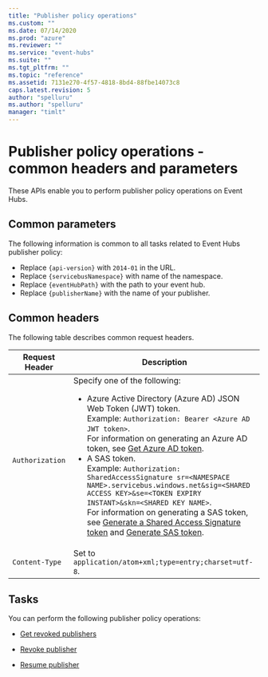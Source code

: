 ```yaml
---
title: "Publisher policy operations"
ms.custom: ""
ms.date: 07/14/2020
ms.prod: "azure"
ms.reviewer: ""
ms.service: "event-hubs"
ms.suite: ""
ms.tgt_pltfrm: ""
ms.topic: "reference"
ms.assetid: 7131e270-4f57-4818-8bd4-88fbe14073c8
caps.latest.revision: 5
author: "spelluru"
ms.author: "spelluru"
manager: "timlt"
---
```

# Publisher policy operations - common headers and parameters
These APIs enable you to perform publisher policy operations on Event Hubs.  
  
## Common parameters
 The following information is common to all tasks related to Event Hubs publisher policy:  
  
-   Replace `{api-version}` with `2014-01` in the URL.    
-   Replace `{servicebusNamespace}` with name of the namespace.   
-   Replace `{eventHubPath}` with the path to your event hub.    
-   Replace `{publisherName}` with the name of your publisher.  
  
## Common headers

 The following table describes common request headers. 
  
|Request Header|Description|  
|--------------------|-----------------|  
|`Authorization`| Specify one of the following:<ul><li> Azure Active Directory (Azure AD) JSON Web Token (JWT) token. <br/>Example: `Authorization: Bearer <Azure AD JWT token>`. <br/>For information on generating an Azure AD token, see [Get Azure AD token](get-azure-active-directory-token.md). </li><li>A SAS token. <br/>Example: `Authorization: SharedAccessSignature sr=<NAMESPACE NAME>.servicebus.windows.net&sig=<SHARED ACCESS KEY>&se=<TOKEN EXPIRY INSTANT>&skn=<SHARED KEY NAME>`. <br/>For information on generating a SAS token, see [Generate a Shared Access Signature token](https://docs.microsoft.com/azure/service-bus-messaging/service-bus-sas#generate-a-shared-access-signature-token) and [Generate SAS token](generate-sas-token.md).</li></ul> |  
|`Content-Type`|Set to `application/atom+xml;type=entry;charset=utf-8`.|  
  
## Tasks  
 You can perform the following publisher policy operations:  
  
-   [Get revoked publishers](get-revoked-publishers.md)  
  
-   [Revoke publisher](revoke-publisher.md)  
  
-   [Resume publisher](resume-publisher.md)